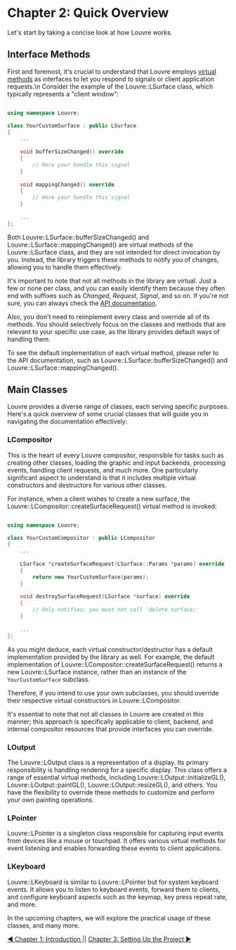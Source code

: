 # Chapter 2: Quick Overview

Let's start by taking a concise look at how Louvre works.

## Interface Methods

First and foremost, it's crucial to understand that Louvre employs [virtual methods](https://www.youtube.com/watch?v=oIV2KchSyGQ) as interfaces to let you respond to signals or client application requests.\n
Consider the example of the Louvre::LSurface class, which typically represents a "client window":

```cpp

using namespace Louvre;

class YourCustomSurface : public LSurface
{
	...
    
    void bufferSizeChanged() override
    {
    	// Here your handle this signal
    }
    
    void mappingChanged() override
    {
    	// Here your handle this signal
    }
    
    ...
};
```

Both Louvre::LSurface::bufferSizeChanged() and Louvre::LSurface::mappingChanged() are virtual methods of the Louvre::LSurface class, and they are not intended for direct invocation by you. Instead, the library triggers these methods to notify you of changes, allowing you to handle them effectively.

It's important to note that not all methods in the library are virtual. Just a few or none per class, and you can easily identify them because they often end with suffixes such as *Changed*, *Request*, *Signal*, and so on. If you're not sure, you can always check the [API documentation](annotated.html).

Also, you don't need to reimplement every class and override all of its methods. You should selectively focus on the classes and methods that are relevant to your specific use case, as the library provides default ways of handling them.

To see the default implementation of each virtual method, please refer to the API documentation, such as Louvre::LSurface::bufferSizeChanged() and Louvre::LSurface::mappingChanged().

## Main Classes

Louvre provides a diverse range of classes, each serving specific purposes. Here's a quick overview of some crucial classes that will guide you in navigating the documentation effectively:

### LCompositor

This is the heart of every Louvre compositor, responsible for tasks such as creating other classes, loading the graphic and input backends, processing events, handling client requests, and much more. One particularly significant aspect to understand is that it includes multiple virtual constructors and destructors for various other classes.

For instance, when a client wishes to create a new surface, the Louvre::LCompositor::createSurfaceRequest() virtual method is invoked:

```cpp

using namespace Louvre;

class YourCustomCompositor : public LCompositor
{
	...
    
    LSurface *createSurfaceRequest(LSurface::Params *params) override
    {
    	return new YourCustomSurface(params);
    }
    
    void destroySurfaceRequest(LSurface *surface) override
    {
    	// Only notifies; you must not call 'delete surface;'
    }
    
    ...
};
```

As you might deduce, each virtual constructor/destructor has a default implementation provided by the library as well. For example, the default implementation of Louvre::LCompositor::createSurfaceRequest() returns a new Louvre::LSurface instance, rather than an instance of the `YourCustomSurface` subclass.

Therefore, if you intend to use your own subclasses, you should override their respective virtual constructors in Louvre::LCompositor.

It's essential to note that not all classes in Louvre are created in this manner; this approach is specifically applicable to client, backend, and internal compositor resources that provide interfaces you can override.

### LOutput

The Louvre::LOutput class is a representation of a display. Its primary responsibility is handling rendering for a specific display. This class offers a range of essential virtual methods, including Louvre::LOutput::initializeGL(), Louvre::LOutput::paintGL(), Louvre::LOutput::resizeGL(), and others. You have the flexibility to override these methods to customize and perform your own painting operations.

### LPointer

Louvre::LPointer is a singleton class responsible for capturing input events from devices like a mouse or touchpad. It offers various virtual methods for event listening and enables forwarding these events to client applications.

### LKeyboard

Louvre::LKeyboard is similar to Louvre::LPointer but for system keyboard events. It allows you to listen to keyboard events, forward them to clients, and configure keyboard aspects such as the keymap, key press repeat rate, and more.

In the upcoming chapters, we will explore the practical usage of these classes, and many more.

<a href="md_md_tutorial_01.html">◀ Chapter 1: Introduction </a> || <a href="md_md_tutorial_03.html"> Chapter 3: Setting Up the Project ▶</a>